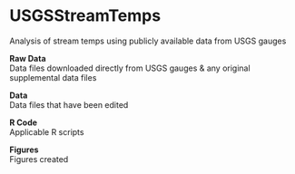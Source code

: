 # USGSStreamTemps
Analysis of stream temps using publicly available data from USGS gauges

<b>Raw Data</b><br>
Data files downloaded directly from USGS gauges & any original supplemental data files

<b>Data</b><br>
Data files that have been edited

<b>R Code</b><br>
Applicable R scripts 

<b>Figures</b><br>
Figures created
